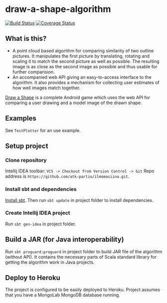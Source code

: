 # draw-a-shape-algorithm

[![Build Status](https://travis-ci.org/attrck/drawing-app-algorithm.svg?branch=master)](https://travis-ci.org/attrck/drawing-app-algorithm) [![Coverage Status](https://img.shields.io/coveralls/attrck/drawing-app-algorithm.svg)](https://coveralls.io/r/attrck/drawing-app-algorithm)

## What is this?

* A point cloud based algorithm for comparing similarity of two outline pictures. It manipulates the first picture by translating, rotating and scaling it to match the second picture as well as possible. The resulting  image is as close as the second image as possible and thus usable for further comparision.
* An accompanied web API giving an easy-to-access interface to the algorithm. It also provides a mechanism for collecting user estimates of how well images match together.

[Draw a Shape](https://github.com/attrck/draw-a-shape) is a complete Android game which uses the web API for comparing a user drawing and a model image of the drawn shape.

## Examples

See `TestPlotter` for an use example.

## Setup project

### Clone repository

Intellij IDEA toolbar: `VCS -> Checkout from Version Control -> Git` Repo address is `https://github.com/atk-partio/ilmomasiina.git`.

### Install sbt and dependencies

[Install sbt](http://www.scala-sbt.org/0.13/tutorial/Setup.html). Then run `sbt update` in project folder to install dependencies.

### Create Intellij IDEA project

Run `sbt gen-idea` in project folder.

## Build a JAR (for Java interoperability)

Run `sbt proguard:proguard` in project folder to build JAR file of the algorithm (without API). It contains the necessary parts of Scala standard library for getting the algorithm work in Java projects.

## Deploy to Heroku

The project is configured to be easily deployed to Heroku. Project assumes that you have a MongoLab MongoDB database running.
